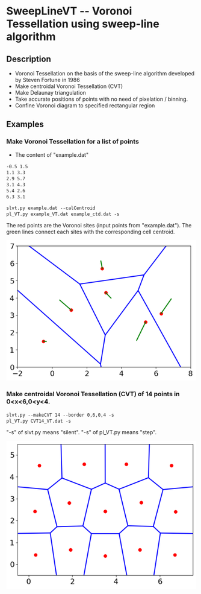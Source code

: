# SweepLineVT -- Voronoi Tessellation using sweep-line algorithm
## Description
* Voronoi Tessellation on the basis of the sweep-line algorithm developed by Steven Fortune in 1986
* Make centroidal Voronoi Tessellation (CVT)
* Make Delaunay triangulation
* Take accurate positions of points with no need of pixelation / binning.
* Confine Voronoi diagram to specified rectangular region
## Examples
### Make Voronoi Tessellation for a list of points
* The content of "example.dat"

```
-0.5 1.5
1.1 3.3
2.9 5.7
3.1 4.3
5.4 2.6
6.3 3.1
```

```
slvt.py example.dat --calCentroid
pl_VT.py example_VT.dat example_ctd.dat -s
```

The red points are the Voronoi sites (input points from "example.dat"). The green lines connect each sites with the corresponding cell centroid.

![example](./SweepLineVT/doc/example_VT.png)

### Make centroidal Voronoi Tessellation (CVT) of 14 points in 0<x<6,0<y<4.
```
slvt.py --makeCVT 14 --border 0,6,0,4 -s
pl_VT.py CVT14_VT.dat -s
```

"-s" of slvt.py means "silent". "-s" of pl_VT.py means "step".

![CVT14](./SweepLineVT/doc/CVT14_VT.png)
